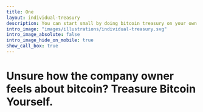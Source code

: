 ```yaml
---
title: One
layout: individual-treasury
description: You can start small by doing bitcoin treasury on your own wealth, before company’s wealth. Join our public training to experience bitcoin treasury, taught by one of the best bitcoin experts in the country.
intro_image: "images/illustrations/individual-treasury.svg"
intro_image_absolute: false
intro_image_hide_on_mobile: true
show_call_box: true
---
```


#  Unsure how the company owner feels about bitcoin? Treasure Bitcoin Yourself.
